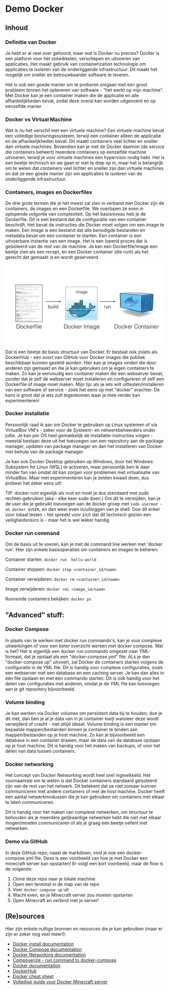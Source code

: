 # Demo Docker 

## Inhoud 

### Definitie van Docker

Je hebt er al veel over gehoord, maar wat is Docker nu precies? Docker is een platform voor het ontwikkelen, verschepen en uitvoeren van applicaties. Het maakt gebruik van containerization technologie om applicaties te isoleren van de onderliggende infrastructuur. Dit maakt het mogelijk om sneller en betrouwbaarder software te leveren.

Het is ook een goede manier om te proberen omgaan met een groot probleem binnen het opleveren van software - "het werkt op mijn machine". Met Docker kan je een container maken die de applicatie en alle afhankelijkheden bevat, zodat deze overal kan worden uitgevoerd en op eenzelfde manier

### Docker vs Virtual Machine

Wat is nu het verschil met een virtuele machine? Een virtuele machine bevat een volledige besturingssysteem, terwijl een container alleen de applicatie en de afhankelijkheden bevat. Dit maakt containers veel lichter en sneller dan virtuele machines. Bovendien kan je met de Docker daemon (de service die containers beheert) meerdere containers op eenzelfde machine uitvoeren, terwijl je voor virtuele machines een hypervisor nodig hebt. Het is een beetje technisch en we gaan er niet te diep op in, maar het is belangrijk om te weten dat containers veel lichter en sneller zijn dan virtuele machines en dat ze een goede manier zijn om applicaties te isoleren van de onderliggende infrastructuur.

### Containers, images en Dockerfiles


De drie grote termen die je het meest zal zien in verband met Docker zijn de containers, de images en een Dockerfile. We overlopen ze even in oplopende volgorde van complexiteit. Op het basisniveau heb je de Dockerfile. Dit is een bestand dat de configuratie van een container beschrijft. Het bevat de instructies die Docker moet volgen om een image te maken. Een image is een bestand dat alle benodigde bestanden en metadata bevat om een container te starten. Een container is een uitvoerbare instantie van een image. Het is een lopend proces dat is geïsoleerd van de rest van de machine. Je kan een Dockerfile/image een beetje zien als een recept, en een Docker container (die runt) als het gerecht dat gemaakt is en wordt geserveerd. 

![Docker structure](/img/docker-structure.png)

Dat is een beetje de basis structuur van Docker. Er bestaat ook zoiets als DockerHub - een soort van GitHub voor Docker images die publiek beschikbaar kunnen gesteld worden. Hier kan je images vinden die door anderen zijn gemaakt en die je kan gebruiken om je eigen containers te maken. Zo kan je eenvoudig een container maken die een webserver bevat, zonder dat je zelf de webserver moet installeren en configureren of zelf een Dockerfile of image moet maken. Mijn tip: als je iets wilt uittesten/installeren van een software of service - zoek het eens op met "docker" erachter. De kans is groot dat je iets zult tegenkomen waar je mee verder kan experimenteren!




### Docker installatie

Persoonlijk raad ik aan om Docker te gebruiken op Linux systemen of via  VirtualBox VM's - zeker voor de Systeem- en netwerkbeheerders onder jullie. Je kan per OS heel gemakkelijk de installatie-instructies volgen - meestal bestaan deze uit het toevoegen van een repository aan de package manager, updaten van package manager en dan het installeren van Docker met behulp van de package manager.


Je kan ook Docker Desktop gebruiken op Windows, door het Windows Subsystem for Linux (WSL) te activeren, maar persoonlijk ben ik daar minder fan van omdat dit kan zorgen voor problemen met virtualisatie van VirtualBox. Maar met experimenteren kan je zelden kwaad doen, dus probeer het zeker eens uit!

TIP: docker runt eigenlijk als root en moet je dus standaard met sudo rechten gebruiken (aka - elke keer sudo doen.) Om dit te vermijden, kan je de user die je gebruikt toevoegen aan de docker groep met `sudo usermod -aG docker $USER`, en dan weer even in/uitloggen van je shell. Doe dit enkel voor lokaal testen - het spreekt voor zich dat dit technisch gezien een veiligheidsrisico is - maar het is wel lekker handig.

### Docker run command
Om de basis uit te voeren, kan je met de command line werken met 'docker run'. Hier zijn enkele basisoperaties om containers en images te beheren:

Container starten: `docker run  hello-world`

Container stoppen: `docker stop <container_id/naam>`

Container verwijderen: `docker rm <container_id/naam>`

Image verwijderen: `docker rmi <image_id/naam>`

Runnende containers bekijken: `docker ps`

## "Advanced" stuff:
### Docker Compose
In plaats van te werken met docker run commando's, kan je voor complexe uitwerkingen of voor een beter overzicht werken met docker compose. Wat is het? Het is eigenlijk een docker run commando omgezet naar YML-formaat, dat je opslaat als een "docker-compose.yml" file. ALs je dan "docker-compose up" uitvoert, zal Docker de containers starten volgens de configuratie in de YML file. Dit is handig voor complexe configuraties, zoals een webserver met een database en een caching server. Je kan dan alles in één file opslaan en met één commando starten. Dit is ook handig voor het delen van configuraties met anderen, omdat je de YML file kan toevoegen aan je git repository bijvoorbeeld. 
### Volume binding
Je kan werken via Docker volumes om persistent data bij te houden; doe je dit niet, dan ben je al je data van in je container kwijt wanneer deze wordt verwijderd of crasht - niet altijd ideaal. Volume binding is een manier om bepaalde mappen/bestanden binnen je container te binden aan mappen/bestanden op je host machine. Zo kan je bijvoorbeeld een database in een container draaien, maar de data van de database opslaan op je host machine. Dit is handig voor het maken van backups, of voor het delen van data tussen containers.
### Docker networking
Het concept van Docker Networking wordt heel snel ingewikkeld. Het voornaamste om te weten is dat Docker containers standaard geïsoleerd zijn van de rest van het netwerk. Dit betekent dat ze niet zomaar kunnen communiceren met andere containers of met de host machine. Docker heeft een aantal netwerkmodussen die je kan gebruiken om containers met elkaar te laten communiceren.

Dit is handig voor het maken van complexe netwerken, om structuur te behouden als je meerdere gelijkaardige netwerken hebt die niet met elkaar mogen/moeten communiceren of als je graag een beetje oefent met netwerken.

### Demo via GitHub
In deze GitHub repo, naast de markdown, vind je ook een docker-compose.yml file. Deze is een voorbeeld van hoe je met Docker een minecraft server kan opstarten! Er volgt een kort voorbeeld, maar de flow is de volgende:
1. Clone deze repo naar je lokale machine
2. Open een terminal in de map van de repo
3. Voer `docker-compose up` uit
4. Wacht even, en je Minecraft server zou moeten opstarten
5. Open Minecraft en verbind met je server!

## (Re)sources
Hier zijn enkele nuttige bronnen en resources die je kan gebruiken (maar er zijn er zeker nog veel meer!):
- [Docker install documentation](https://docs.docker.com/engine/install/)
- [Docker Compose documentation](https://docs.docker.com/compose/)
- [Docker Networking documentation](https://docs.docker.com/network/)
- [Composerize - run command to docker-compose](https://composerize.com/)
- [Docker documentation](https://docs.docker.com/)
- [DockerHub](https://hub.docker.com/)
- [Docker cheat sheet](https://docs.docker.com/get-started/docker_cheatsheet.pdf)
- [Volledige guide voor Docker Minecraft server](https://docs.eiland-x.be/posts/minecraft-docker/) 
<!-- - duidelijk vermelden dat dit gemaakt is door Alexander, full disclosure no scam plz -->